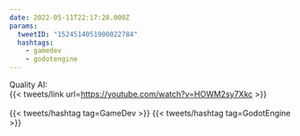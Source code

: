 ```yaml
---
date: 2022-05-11T22:17:28.000Z
params:
  tweetID: "1524514051900022784"
  hashtags:
    - gamedev
    - godotengine
---
```


Quality AI:\
{{< tweets/link url=https://youtube.com/watch?v=HOWM2sy7Xkc >}}\
\
{{< tweets/hashtag tag=GameDev >}} {{< tweets/hashtag tag=GodotEngine >}}
